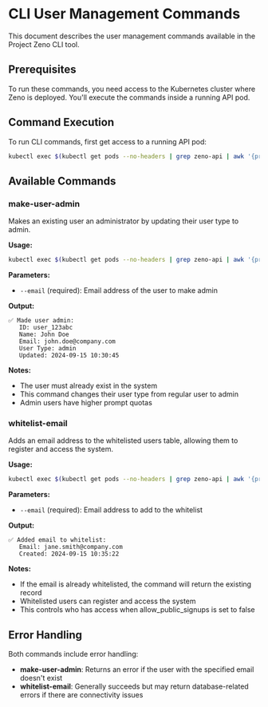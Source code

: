 # CLI User Management Commands

This document describes the user management commands available in the Project Zeno CLI tool.

## Prerequisites

To run these commands, you need access to the Kubernetes cluster where Zeno is deployed. You'll execute the commands inside a running API pod.

## Command Execution

To run CLI commands, first get access to a running API pod:

```bash
kubectl exec $(kubectl get pods --no-headers | grep zeno-api | awk '{print $1}' | head -1) -- uv run python src/cli.py <command>
```

## Available Commands

### make-user-admin

Makes an existing user an administrator by updating their user type to admin.

**Usage:**
```bash
kubectl exec $(kubectl get pods --no-headers | grep zeno-api | awk '{print $1}' | head -1) -- uv run python src/cli.py make-user-admin --email admin@example.com
```

**Parameters:**
- `--email` (required): Email address of the user to make admin

**Output:**
```
✅ Made user admin:
   ID: user_123abc
   Name: John Doe
   Email: john.doe@company.com
   User Type: admin
   Updated: 2024-09-15 10:30:45
```

**Notes:**
- The user must already exist in the system
- This command changes their user type from regular user to admin
- Admin users have higher prompt quotas

### whitelist-email

Adds an email address to the whitelisted users table, allowing them to register and access the system.

**Usage:**
```bash
kubectl exec $(kubectl get pods --no-headers | grep zeno-api | awk '{print $1}' | head -1) -- uv run python src/cli.py whitelist-email --email user@example.com
```

**Parameters:**
- `--email` (required): Email address to add to the whitelist

**Output:**
```
✅ Added email to whitelist:
   Email: jane.smith@company.com
   Created: 2024-09-15 10:35:22
```

**Notes:**
- If the email is already whitelisted, the command will return the existing record
- Whitelisted users can register and access the system
- This controls who has access when allow_public_signups is set to false

## Error Handling

Both commands include error handling:

- **make-user-admin**: Returns an error if the user with the specified email doesn't exist
- **whitelist-email**: Generally succeeds but may return database-related errors if there are connectivity issues